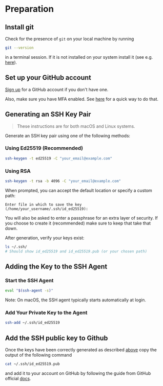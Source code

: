 # Preparation

## Install git
Check for the presence of `git` on your local machine by running 
```bash
git --version
```
in a terminal session. If it is not installed on your system install it (see e.g. [here](https://swcarpentry.github.io/git-novice/#installing-git)).

## Set up your GitHub account
[Sign up](https://github.com/signup) for a GitHub account if you don't have one.

Also, make sure you have MFA enabled. See [here](https://swcarpentry.github.io/git-novice/#creating-a-github-account) for a quick way to do that.

## Generating an SSH Key Pair

> These instructions are for both macOS and Linux systems.

Generate an SSH key pair using one of the following methods:

### Using Ed25519 (Recommended)
```bash
ssh-keygen -t ed25519 -C "your_email@example.com"
```

### Using RSA
```bash
ssh-keygen -t rsa -b 4096 -C "your_email@example.com"
```

When prompted, you can accept the default location or specify a custom path:
```
Enter file in which to save the key (/home/your_username/.ssh/id_ed25519):
```
You will also be asked to enter a passphrase for an extra layer of security. If you choose to create it (recommended) make sure to keep that take that down.

After generation, verify your keys exist:
```bash
ls ~/.ssh/
# Should show id_ed25519 and id_ed25519.pub (or your chosen path)
```

## Adding the Key to the SSH Agent

### Start the SSH Agent
```bash
eval "$(ssh-agent -s)"
```
Note: On macOS, the SSH agent typically starts automatically at login.

### Add Your Private Key to the Agent
```bash
ssh-add ~/.ssh/id_ed25519
```


## Add the SSH public key to Github

Once the keys have been correctly generated as described [above](#generating-an-ssh-key-pair) copy the output of the following command
```bash
cat ~/.ssh/id_ed25519.pub
```
and add it to your account on GitHub by following the guide from GitHub official [docs](https://docs.github.com/en/authentication/connecting-to-github-with-ssh/adding-a-new-ssh-key-to-your-github-account).
